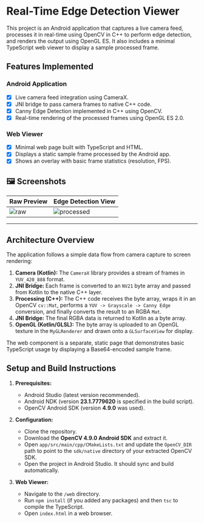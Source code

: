 # Real-Time Edge Detection Viewer

This project is an Android application that captures a live camera feed, processes it in real-time using OpenCV in C++ to perform edge detection, and renders the output using OpenGL ES. It also includes a minimal TypeScript web viewer to display a sample processed frame.

## Features Implemented

### Android Application
- [x] Live camera feed integration using CameraX.
- [x] JNI bridge to pass camera frames to native C++ code.
- [x] Canny Edge Detection implemented in C++ using OpenCV.
- [x] Real-time rendering of the processed frames using OpenGL ES 2.0.

### Web Viewer
- [x] Minimal web page built with TypeScript and HTML.
- [x] Displays a static sample frame processed by the Android app.
- [x] Shows an overlay with basic frame statistics (resolution, FPS).

## 🖼️ Screenshots

| Raw Preview | Edge Detection View |
|-------------|----------------------|
| ![raw](https://github.com/user-attachments/assets/5aee1ba3-f1e2-4306-8571-316eaa9e1f3c) | ![processed](https://github.com/user-attachments/assets/dc7581d7-267c-4d46-8388-e9d4baebb9b0) |

---


## Architecture Overview

The application follows a simple data flow from camera capture to screen rendering:

1.  **Camera (Kotlin):** The `CameraX` library provides a stream of frames in `YUV_420_888` format.
2.  **JNI Bridge:** Each frame is converted to an `NV21` byte array and passed from Kotlin to the native C++ layer.
3.  **Processing (C++):** The C++ code receives the byte array, wraps it in an OpenCV `cv::Mat`, performs a `YUV -> Grayscale -> Canny Edge` conversion, and finally converts the result to an RGBA `Mat`.
4.  **JNI Bridge:** The final RGBA data is returned to Kotlin as a byte array.
5.  **OpenGL (Kotlin/GLSL):** The byte array is uploaded to an OpenGL texture in the `MyGLRenderer` and drawn onto a `GLSurfaceView` for display.

The web component is a separate, static page that demonstrates basic TypeScript usage by displaying a Base64-encoded sample frame.

## Setup and Build Instructions

1.  **Prerequisites:**
    * Android Studio (latest version recommended).
    * Android NDK (version **23.1.7779620** is specified in the build script).
    * OpenCV Android SDK (version **4.9.0** was used).

2.  **Configuration:**
    * Clone the repository.
    * Download the **OpenCV 4.9.0 Android SDK** and extract it.
    * Open `app/src/main/cpp/CMakeLists.txt` and update the `OpenCV_DIR` path to point to the `sdk/native` directory of your extracted OpenCV SDK.
    * Open the project in Android Studio. It should sync and build automatically.

3.  **Web Viewer:**
    * Navigate to the `/web` directory.
    * Run `npm install` (if you added any packages) and then `tsc` to compile the TypeScript.
    * Open `index.html` in a web browser.
